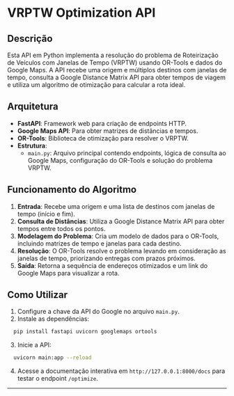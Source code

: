 # VRPTW Optimization API

## Descrição
Esta API em Python implementa a resolução do problema de Roteirização de Veículos com Janelas de Tempo (VRPTW) usando OR-Tools e dados do Google Maps. A API recebe uma origem e múltiplos destinos com janelas de tempo, consulta a Google Distance Matrix API para obter tempos de viagem e utiliza um algoritmo de otimização para calcular a rota ideal.

## Arquitetura
- **FastAPI**: Framework web para criação de endpoints HTTP.
- **Google Maps API**: Para obter matrizes de distâncias e tempos.
- **OR-Tools**: Biblioteca de otimização para resolver o VRPTW.
- **Estrutura**:
  - `main.py`: Arquivo principal contendo endpoints, lógica de consulta ao Google Maps, configuração do OR-Tools e solução do problema VRPTW.

## Funcionamento do Algoritmo
1. **Entrada**: Recebe uma origem e uma lista de destinos com janelas de tempo (início e fim).
2. **Consulta de Distâncias**: Utiliza a Google Distance Matrix API para obter tempos entre todos os pontos.
3. **Modelagem do Problema**: Cria um modelo de dados para o OR-Tools, incluindo matrizes de tempo e janelas para cada destino.
4. **Resolução**: O OR-Tools resolve o problema levando em consideração as janelas de tempo, priorizando entregas com prazos próximos.
5. **Saída**: Retorna a sequência de endereços otimizados e um link do Google Maps para visualizar a rota.

## Como Utilizar
1. Configure a chave da API do Google no arquivo `main.py`.
2. Instale as dependências:
````bash
  pip install fastapi uvicorn googlemaps ortools
````
3. Inicie a API:
````bash
  uvicorn main:app --reload
````
4. Acesse a documentação interativa em `http://127.0.0.1:8000/docs` para testar o endpoint `/optimize`.

---

